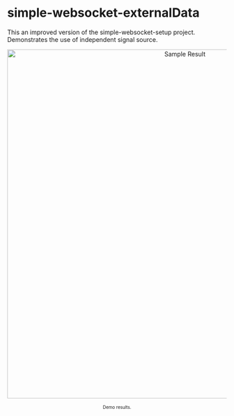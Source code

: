 # simple-websocket-externalData
This an improved version of the simple-websocket-setup project. Demonstrates the use of independent signal source.

<p align="center">
<img width="800" alt="Sample Result"
src="https://github.com/cryptoeraser/simple-websocket-externalData/blob/master/docs/simple-websocket-externalData_dataWriterDemo.gif">
<p align="center"><font size="1">Demo results.</font></p>
</p>

